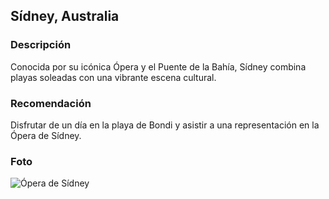 ## Sídney, Australia
### Descripción
Conocida por su icónica Ópera y el Puente de la Bahía, Sídney combina playas soleadas con una vibrante escena cultural.
### Recomendación
Disfrutar de un día en la playa de Bondi y asistir a una representación en la Ópera de Sídney.
### Foto
![Ópera de Sídney](https://ingeoexpert.com/wp-content/uploads/2024/12/Sydneyoperahouse_at_night.webp)
